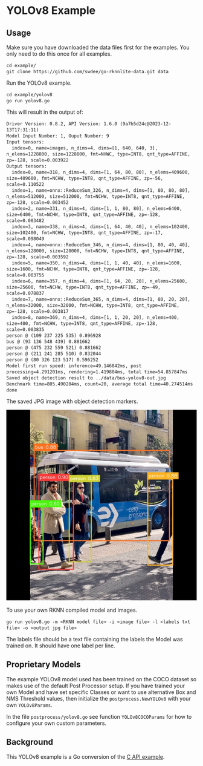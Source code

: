 # YOLOv8 Example


## Usage

Make sure you have downloaded the data files first for the examples.
You only need to do this once for all examples.

```
cd example/
git clone https://github.com/swdee/go-rknnlite-data.git data
```

Run the YOLOv8 example.
```
cd example/yolov8
go run yolov8.go
```

This will result in the output of:
```
Driver Version: 0.8.2, API Version: 1.6.0 (9a7b5d24c@2023-12-13T17:31:11)
Model Input Number: 1, Ouput Number: 9
Input tensors:
  index=0, name=images, n_dims=4, dims=[1, 640, 640, 3], n_elems=1228800, size=1228800, fmt=NHWC, type=INT8, qnt_type=AFFINE, zp=-128, scale=0.003922
Output tensors:
  index=0, name=318, n_dims=4, dims=[1, 64, 80, 80], n_elems=409600, size=409600, fmt=NCHW, type=INT8, qnt_type=AFFINE, zp=-56, scale=0.110522
  index=1, name=onnx::ReduceSum_326, n_dims=4, dims=[1, 80, 80, 80], n_elems=512000, size=512000, fmt=NCHW, type=INT8, qnt_type=AFFINE, zp=-128, scale=0.003452
  index=2, name=331, n_dims=4, dims=[1, 1, 80, 80], n_elems=6400, size=6400, fmt=NCHW, type=INT8, qnt_type=AFFINE, zp=-128, scale=0.003482
  index=3, name=338, n_dims=4, dims=[1, 64, 40, 40], n_elems=102400, size=102400, fmt=NCHW, type=INT8, qnt_type=AFFINE, zp=-17, scale=0.098049
  index=4, name=onnx::ReduceSum_346, n_dims=4, dims=[1, 80, 40, 40], n_elems=128000, size=128000, fmt=NCHW, type=INT8, qnt_type=AFFINE, zp=-128, scale=0.003592
  index=5, name=350, n_dims=4, dims=[1, 1, 40, 40], n_elems=1600, size=1600, fmt=NCHW, type=INT8, qnt_type=AFFINE, zp=-128, scale=0.003755
  index=6, name=357, n_dims=4, dims=[1, 64, 20, 20], n_elems=25600, size=25600, fmt=NCHW, type=INT8, qnt_type=AFFINE, zp=-49, scale=0.078837
  index=7, name=onnx::ReduceSum_365, n_dims=4, dims=[1, 80, 20, 20], n_elems=32000, size=32000, fmt=NCHW, type=INT8, qnt_type=AFFINE, zp=-128, scale=0.003817
  index=8, name=369, n_dims=4, dims=[1, 1, 20, 20], n_elems=400, size=400, fmt=NCHW, type=INT8, qnt_type=AFFINE, zp=-128, scale=0.003835
person @ (109 237 225 535) 0.896928
bus @ (93 136 548 439) 0.881662
person @ (475 232 559 521) 0.881662
person @ (211 241 285 510) 0.832044
person @ (80 326 123 517) 0.596252
Model first run speed: inference=49.146842ms, post processing=4.291201ms, rendering=1.419804ms, total time=54.857847ms
Saved object detection result to ../data/bus-yolov8-out.jpg
Benchmark time=805.490284ms, count=20, average total time=40.274514ms
done
```

The saved JPG image with object detection markers.

![bus-out.jpg](bus-out.jpg)


To use your own RKNN compiled model and images.
```
go run yolov8.go -m <RKNN model file> -i <image file> -l <labels txt file> -o <output jpg file>
```

The labels file should be a text file containing the labels the Model was trained on.
It should have one label per line.



## Proprietary Models

The example YOLOv8 model used has been trained on the COCO dataset so makes use
of the default Post Processor setup.  If you have trained your own Model and have
set specific Classes or want to use alternative
Box and NMS Threshold values, then initialize the `postprocess.NewYOLOv8`
with your own `YOLOv8Params`.

In the file `postprocess/yolov8.go` see function `YOLOv8COCOParams` for how to
configure your own custom parameters.


## Background

This YOLOv8 example is a Go conversion of the [C API example](https://github.com/airockchip/rknn_model_zoo/blob/main/examples/yolov8/cpp/main.cc).

